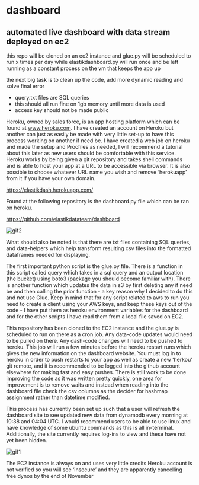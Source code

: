 # dashboard
## automated live dashboard with data stream deployed on ec2
this repo will be cloned on an ec2 instance and glue.py will be scheduled to run x times per day while elastikdashboard.py will run once and be left running as a constant process on the vm that keeps the app up

the next big task is to clean up the code, add more dynamic reading and solve final error

* query.txt files are SQL queries
* this should all run fine on 1gb memory until more data is used
* access key should not be made public

Heroku, owned by sales force, is an app hosting platform which can be found at www.heroku.com. I have created an account on Heroku but another can just as easily be made with very little set-up to have this process working on another if need be. I have created a web job on heroku and made the setup and Procfiles as needed, I will recommend a tutorial about this later as new users should be comfortable with this service. Heroku works by being given a git repository and takes shell commands and is able to host your app at a URL to be accessible via browser. It is also possible to choose whatever URL name you wish and remove ‘herokuapp’ from it if you have your own domain.

https://elastikdash.herokuapp.com/

Found at the following repository is the dashboard.py file which can be ran on heroku.

https://github.com/elastikdatateam/dashboard

![gif2](https://user-images.githubusercontent.com/83471877/197993034-c62b896b-d16b-4658-b9ed-9af62b7405be.gif) 

What should also be noted is that there are txt files containing SQL queries, and data-helpers which help transform resulting csv files into the formatted dataframes needed for displaying.

The first important python script is the glue.py file. There is a function in this script called query which takes in a sql query and an output location (the bucket) using boto3 (package you should become familiar with). There is another function which updates the data in s3 by first deleting any if need be and then calling the prior function - a key reason why I decided to do this and not use Glue. Keep in mind that for any script related to aws to run you need to create a client using your AWS keys, and keep these keys out of the code - I have put them as heroku environment variables for the dashboard and for the other scripts I have read them from a local file saved on EC2.


This repository has been cloned to the EC2 instance and the glue.py is scheduled to run on there as a cron job. Any data-code updates would need to be pulled on there. Any dash-code changes will need to be pushed to heroku. This job will run a few minutes before the heroku restart runs which gives the new information on the dashboard website. You must log in to heroku in order to push restarts to your app as well as create a new ‘herkou’ git remote, and it is recommended to be logged into the github account elsewhere for making fast and easy pushes. There is still work to be done improving the code as it was written pretty quickly, one area for improvement is to remove waits and instead when reading into the dashboard file check the csv columns as the decider for hashmap assignment rather than datetime modified.

This process has currently been set up such that a user will refresh the dashboard site to see updated new data from dynamodb every morning at 10:38 and 04:04 UTC. I would recommend users to be able to use linux and have knowledge of some ubuntu commands as this is all in-terminal. Additionally, the site currently requires log-ins to view and these have not yet been hidden.

![gif1](https://user-images.githubusercontent.com/83471877/197993132-30b19f57-80c2-4139-bb4b-03c8094cf0b4.gif)

The EC2 instance is always on and uses very little credits
Heroku account is not verified so you will see ‘insecure’ and they are apparently cancelling free dynos by the end of November
